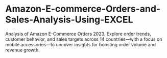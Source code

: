 # Amazon-E-commerce-Orders-and-Sales-Analysis-Using-EXCEL
Analysis of Amazon E-Commerce Orders 2023. Explore order trends, customer behavior, and sales targets across 14 countries—with a focus on mobile accessories—to uncover insights for boosting order volume and revenue growth.
